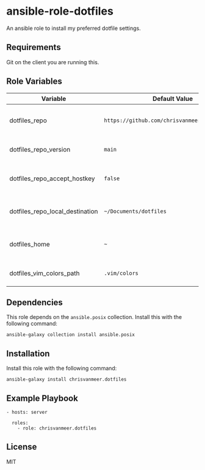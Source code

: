 # ansible-role-dotfiles

An ansible role to install my preferred dotfile settings.

## Requirements

Git on the client you are running this.

## Role Variables

| Variable                        | Default Value                                  | Description                              |
| ------------------------------- | ---------------------------------------------- | ---------------------------------------- |
| dotfiles_repo                   | `https://github.com/chrisvanmeer/dotfiles.git` | The repository that holds the dotfiles.  |
| dotfiles_repo_version           | `main`                                         | Defaults to new name convention.         |
| dotfiles_repo_accept_hostkey    | `false`                                        | Accept repo hostkey if not present.      |
| dotfiles_repo_local_destination | `~/Documents/dotfiles`                         | Location where the repository is cloned. |
| dotfiles_home                   | `~`                                            | Defaults to current user home directory. |
| dotfiles_vim_colors_path        | `.vim/colors`                                  | Path to the .vim colors directory.       |

## Dependencies

This role depends on the `ansible.posix` collection. Install this with the following command:

```
ansible-galaxy collection install ansible.posix
```

## Installation

Install this role with the following command:

```
ansible-galaxy install chrisvanmeer.dotfiles
```

## Example Playbook

```
- hosts: server

  roles:
    - role: chrisvanmeer.dotfiles
```

## License

MIT
